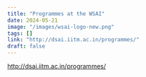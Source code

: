 ```yaml
---
title: "Programmes at the WSAI"
date: 2024-05-21
image: "/images/wsai-logo-new.png"
tags: []
link: "http://dsai.iitm.ac.in/programmes/"
draft: false
---
```









http://dsai.iitm.ac.in/programmes/